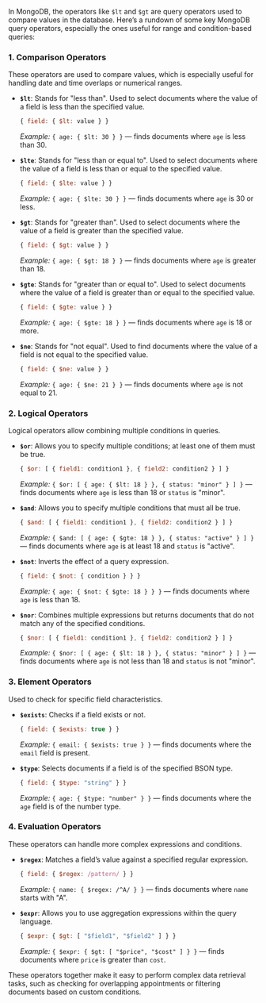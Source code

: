 In MongoDB, the operators like `$lt` and `$gt` are query operators used to compare values in the database. Here’s a rundown of some key MongoDB query operators, especially the ones useful for range and condition-based queries:

### 1. **Comparison Operators**
These operators are used to compare values, which is especially useful for handling date and time overlaps or numerical ranges.

- **`$lt`**: Stands for "less than". Used to select documents where the value of a field is less than the specified value.
  ```javascript
  { field: { $lt: value } }
  ```
  *Example:* `{ age: { $lt: 30 } }` — finds documents where `age` is less than 30.

- **`$lte`**: Stands for "less than or equal to". Used to select documents where the value of a field is less than or equal to the specified value.
  ```javascript
  { field: { $lte: value } }
  ```
  *Example:* `{ age: { $lte: 30 } }` — finds documents where `age` is 30 or less.

- **`$gt`**: Stands for "greater than". Used to select documents where the value of a field is greater than the specified value.
  ```javascript
  { field: { $gt: value } }
  ```
  *Example:* `{ age: { $gt: 18 } }` — finds documents where `age` is greater than 18.

- **`$gte`**: Stands for "greater than or equal to". Used to select documents where the value of a field is greater than or equal to the specified value.
  ```javascript
  { field: { $gte: value } }
  ```
  *Example:* `{ age: { $gte: 18 } }` — finds documents where `age` is 18 or more.

- **`$ne`**: Stands for "not equal". Used to find documents where the value of a field is not equal to the specified value.
  ```javascript
  { field: { $ne: value } }
  ```
  *Example:* `{ age: { $ne: 21 } }` — finds documents where `age` is not equal to 21.

### 2. **Logical Operators**
Logical operators allow combining multiple conditions in queries.

- **`$or`**: Allows you to specify multiple conditions; at least one of them must be true.
  ```javascript
  { $or: [ { field1: condition1 }, { field2: condition2 } ] }
  ```
  *Example:* `{ $or: [ { age: { $lt: 18 } }, { status: "minor" } ] }` — finds documents where `age` is less than 18 or `status` is "minor".

- **`$and`**: Allows you to specify multiple conditions that must all be true. 
  ```javascript
  { $and: [ { field1: condition1 }, { field2: condition2 } ] }
  ```
  *Example:* `{ $and: [ { age: { $gte: 18 } }, { status: "active" } ] }` — finds documents where `age` is at least 18 and `status` is "active".

- **`$not`**: Inverts the effect of a query expression.
  ```javascript
  { field: { $not: { condition } } }
  ```
  *Example:* `{ age: { $not: { $gte: 18 } } }` — finds documents where `age` is less than 18.

- **`$nor`**: Combines multiple expressions but returns documents that do not match any of the specified conditions.
  ```javascript
  { $nor: [ { field1: condition1 }, { field2: condition2 } ] }
  ```
  *Example:* `{ $nor: [ { age: { $lt: 18 } }, { status: "minor" } ] }` — finds documents where `age` is not less than 18 and `status` is not "minor".

### 3. **Element Operators**
Used to check for specific field characteristics.

- **`$exists`**: Checks if a field exists or not.
  ```javascript
  { field: { $exists: true } }
  ```
  *Example:* `{ email: { $exists: true } }` — finds documents where the `email` field is present.

- **`$type`**: Selects documents if a field is of the specified BSON type.
  ```javascript
  { field: { $type: "string" } }
  ```
  *Example:* `{ age: { $type: "number" } }` — finds documents where the `age` field is of the number type.

### 4. **Evaluation Operators**
These operators can handle more complex expressions and conditions.

- **`$regex`**: Matches a field’s value against a specified regular expression.
  ```javascript
  { field: { $regex: /pattern/ } }
  ```
  *Example:* `{ name: { $regex: /^A/ } }` — finds documents where `name` starts with "A".

- **`$expr`**: Allows you to use aggregation expressions within the query language.
  ```javascript
  { $expr: { $gt: [ "$field1", "$field2" ] } }
  ```
  *Example:* `{ $expr: { $gt: [ "$price", "$cost" ] } }` — finds documents where `price` is greater than `cost`.

These operators together make it easy to perform complex data retrieval tasks, such as checking for overlapping appointments or filtering documents based on custom conditions.